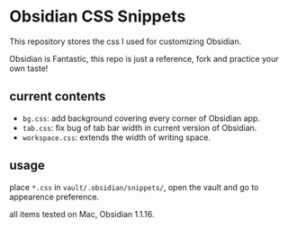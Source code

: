 # Obsidian CSS Snippets

This repository stores the css I used for customizing Obsidian.

Obsidian is Fantastic, this repo is just a reference, fork and practice your own taste!

## current contents

- `bg.css`: add background covering every corner of Obsidian app.
- `tab.css`: fix bug of tab bar width in current version of Obsidian.
- `workspace.css`: extends the width of writing space.

## usage

place `*.css` in `vault/.obsidian/snippets/`, open the vault and go to appearence preference.

all items tested on Mac, Obsidian 1.1.16.
